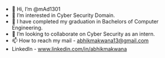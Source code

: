 - 👋 Hi, I’m @mAd1301
- 👀 I’m interested in Cyber Security Domain.
- 🌱 I have completed my graduation in Bachelors of Computer Engineering.
- 💞️ I’m looking to collaborate on Cyber Security as an intern.
- 📫 How to reach my mail - abhikmakwana13@gmail.com
-  LinkedIn - www.linkedin.com/in/abhikmakwana

<!---
mAd1301/mAd1301 is a ✨ special ✨ repository because its `README.md` (this file) appears on your GitHub profile.
You can click the Preview link to take a look at your changes.
--->
